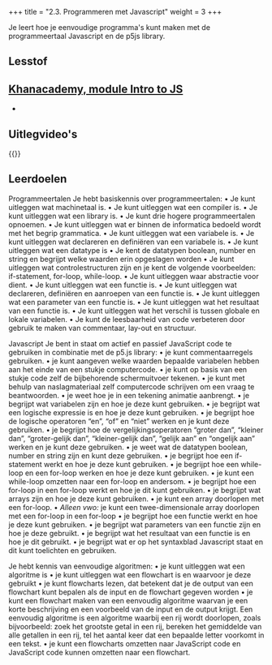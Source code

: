 +++
title = "2.3. Programmeren met Javascript"
weight = 3
+++

Je leert hoe je eenvoudige programma's kunt maken met de programmeertaal Javascript en de p5js library.
<!--more-->

## Lesstof
[Khanacademy, module Intro to JS](https://www.khanacademy.org/computing/computer-programming/programming)
- 
-

## Uitlegvideo's
{{<youtube id="https://www.youtube.com/playlist?list=PLpTljPS--R5DwKVFeOrwrveKeTsR3StJr">}}

## Leerdoelen
Programmeertalen
Je hebt basiskennis over programmeertalen:
•	Je kunt uitleggen wat machinetaal is.
•	Je kunt uitleggen wat een compiler is.
•	Je kunt uitleggen wat een library is.
•	Je kunt drie hogere programmeertalen opnoemen.
•	Je kunt uitleggen wat er binnen de informatica bedoeld wordt met het begrip grammatica.
•	Je kunt uitleggen wat een variabele is.
•	Je kunt uitleggen wat declareren en definiëren van een variabele is.
•	Je kunt uitleggen wat een datatype is
•	Je kent de datatypen boolean, number en string en begrijpt welke waarden erin opgeslagen worden
•	Je kunt uitleggen wat controlestructuren zijn en je kent de volgende voorbeelden: if-statement, for-loop, while-loop.
•	Je kunt uitleggen waar abstractie voor dient.
•	Je kunt uitleggen wat een functie is.
•	Je kunt uitleggen wat declareren, definiëren en aanroepen van een functie is.
•	Je kunt uitleggen wat een parameter van een functie is.
•	Je kunt uitleggen wat het resultaat van een functie is.
•	Je kunt uitleggen wat het verschil is tussen globale en lokale variabelen.
•	Je kunt de leesbaarheid van code verbeteren door gebruik te maken van commentaar, lay-out en structuur.

Javascript
Je bent in staat om actief en passief JavaScript code te gebruiken in combinatie met de p5.js library:
•	je kunt commentaarregels gebruiken.
•	je kunt aangeven welke waarden bepaalde variabelen hebben aan het einde van een stukje computercode.
•	je kunt op basis van een stukje code zelf de bijbehorende schermuitvoer tekenen.
•	je kunt met behulp van naslagmateriaal zelf computercode schrijven om een vraag te beantwoorden.
•	je weet hoe je in een tekening animatie aanbrengt.
•	je begrijpt wat variabelen zijn en hoe je deze kunt gebruiken.
•	je begrijpt wat een logische expressie is en hoe je deze kunt gebruiken.
•	je begrijpt hoe de logische operatoren “en”, “of” en “niet” werken en je kunt deze gebruiken.
•	je begrijpt hoe de vergelijkingsoperatoren “groter dan”, “kleiner dan”, “groter-gelijk dan”, “kleiner-gelijk dan”, “gelijk aan” en “ongelijk aan” werken en je kunt deze gebruiken.
•	je weet wat de datatypen boolean, number en string zijn en kunt deze gebruiken.
•	je begrijpt hoe een if-statement werkt en hoe je deze kunt gebruiken.
•	je begrijpt hoe een while-loop en een for-loop werken en hoe je deze kunt gebruiken.
•	je kunt een while-loop omzetten naar een for-loop en andersom.
•	je begrijpt hoe een for-loop in een for-loop werkt en hoe je dit kunt gebruiken.
•	je begrijpt wat arrays zijn en hoe je deze kunt gebruiken.
•	je kunt een array doorlopen met een for-loop.
•	<em>Alleen vwo:</em> je kunt een twee-dimensionale array doorlopen met een for-loop in een for-loop
•	je begrijpt hoe een functie werkt en hoe je deze kunt gebruiken.
•	je begrijpt wat parameters van een functie zijn en hoe je deze gebruikt.
•	je begrijpt wat het resultaat van een functie is en hoe je dit gebruikt.
•	je begrijpt wat er op het syntaxblad Javascript staat en dit kunt toelichten en gebruiken.

Je hebt kennis van eenvoudige algoritmen:
•	je kunt uitleggen wat een algoritme is
•	je kunt uitleggen wat een flowchart is en waarvoor je deze gebruikt
•	je kunt flowcharts lezen, dat betekent dat je de output van een flowchart kunt bepalen als de input en de flowchart gegeven worden
•	je kunt een flowchart maken van een eenvoudig algoritme waarvan je een korte beschrijving en een voorbeeld van de input en de output krijgt. Een eenvoudig algoritme is een algoritme waarbij een rij wordt doorlopen, zoals bijvoorbeeld: zoek het grootste getal in een rij, bereken het gemiddelde van alle getallen in een rij, tel het aantal keer dat een bepaalde letter voorkomt in een tekst.
•	je kunt een flowcharts omzetten naar JavaScript code en JavaScript code kunnen omzetten naar een flowchart.



